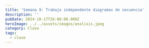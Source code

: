 ```yaml
---
title: 'Semana 9: Trabajo independente diagramas de secuencia'
description: ''
pubDate: 2024-10-17T26:00:00.000Z
heroImage: ../../assets/images/analisis.jpeg
category: Clase
tags:
  - clase
---
```

